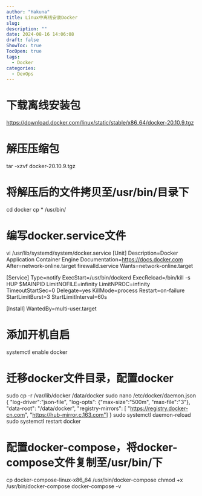 ```yaml
---
author: "Hakuna"
title: Linux中离线安装Docker
slug: 
description: ""
date: 2024-08-16 14:06:08
draft: false
ShowToc: true
TocOpen: true
tags:
  - Docker
categories:
  - DevOps
---
```

# 下载离线安装包
https://download.docker.com/linux/static/stable/x86_64/docker-20.10.9.tgz

# 解压压缩包
tar -xzvf docker-20.10.9.tgz

# 将解压后的文件拷贝至/usr/bin/目录下
cd docker
cp * /usr/bin/

# 编写docker.service文件
vi /usr/lib/systemd/system/docker.service
[Unit]
Description=Docker Application Container Engine
Documentation=https://docs.docker.com
After=network-online.target firewalld.service
Wants=network-online.target
 
[Service]
Type=notify
ExecStart=/usr/bin/dockerd
ExecReload=/bin/kill -s HUP $MAINPID
LimitNOFILE=infinity
LimitNPROC=infinity
TimeoutStartSec=0
Delegate=yes
KillMode=process
Restart=on-failure
StartLimitBurst=3
StartLimitInterval=60s
 
[Install]
WantedBy=multi-user.target

# 添加开机自启
systemctl enable docker

# 迁移docker文件目录，配置docker
sudo cp -r /var/lib/docker /data/docker
sudo nano /etc/docker/daemon.json
{
  "log-driver":"json-file",
  "log-opts": {"max-size":"500m", "max-file":"3"},
	"data-root": "/data/docker",
  "registry-mirrors": [
    "https://registry.docker-cn.com",
    "https://hub-mirror.c.163.com"]
}
sudo systemctl daemon-reload
sudo systemctl restart docker

# 配置docker-compose，将docker-compose文件复制至/usr/bin/下
cp docker-compose-linux-x86_64 /usr/bin/docker-compose
chmod +x /usr/bin/docker-compose
docker-compose -v